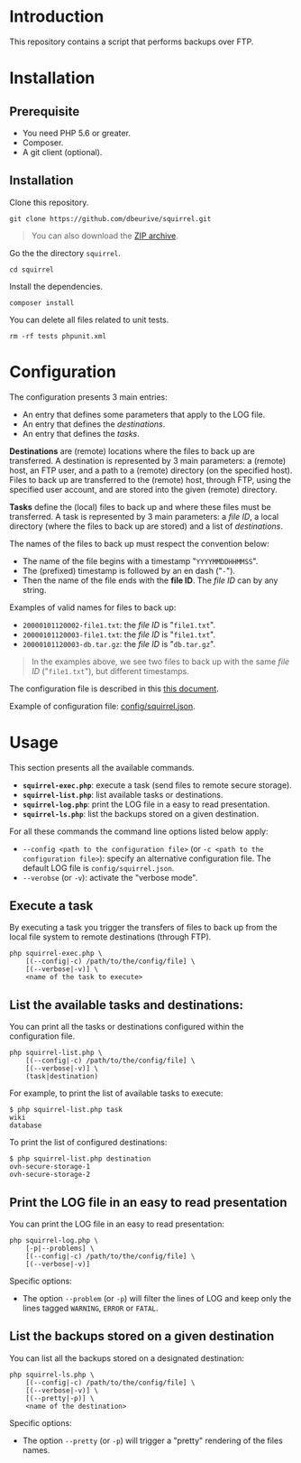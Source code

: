 # Introduction

This repository contains a script that performs backups over FTP.

# Installation

## Prerequisite

* You need PHP 5.6 or greater.
* Composer.
* A git client (optional).

## Installation

Clone this repository.

    git clone https://github.com/dbeurive/squirrel.git
    
> You can also download the [ZIP archive](https://github.com/dbeurive/squirrel/archive/master.zip).

Go the the directory `squirrel`.

    cd squirrel 

Install the dependencies.

    composer install
    
You can delete all files related to unit tests.

    rm -rf tests phpunit.xml

# Configuration

The configuration presents 3 main entries:

* An entry that defines some parameters that apply to the LOG file.
* An entry that defines the _destinations_.
* An entry that defines the _tasks_.

**Destinations** are (remote) locations where the files to back up are transferred.
A destination is represented by 3 main parameters: a (remote) host, an FTP user, and a path to a (remote) directory (on the specified host).
Files to back up are transferred to the (remote) host, through FTP, using the specified user account, and are stored into
the given (remote) directory.

**Tasks** define the (local) files to back up and where these files must be transferred.
A task is represented by 3 main parameters: a _file ID_, a local directory (where the files to back up are stored)
and a list of _destinations_.

The names of the files to back up must respect the convention below:

* The name of the file begins with a timestamp "`YYYYMMDDHHMMSS`".
* The (prefixed) timestamp is followed by an en dash ("`-`").
* Then the name of the file ends with the **file ID**. The _file ID_ can by any string.

Examples of valid names for files to back up:

* `20000101120002-file1.txt`: the _file ID_ is "`file1.txt`".
* `20000101120003-file1.txt`: the _file ID_ is "`file1.txt`".
* `20000101120003-db.tar.gz`: the _file ID_ is "`db.tar.gz`".

> In the examples above, we see two files to back up with the same _file ID_ ("`file1.txt`"), but different timestamps.

The configuration file is described in this [this document](config/README.md).

Example of configuration file: [config/squirrel.json](config/squirrel.json).

# Usage

This section presents all the available commands.

* **`squirrel-exec.php`**: execute a task (send files to remote secure storage).
* **`squirrel-list.php`**: list available tasks or destinations.
* **`squirrel-log.php`**: print the LOG file in a easy to read presentation.
* **`squirrel-ls.php`**: list the backups stored on a given destination.

For all these commands the command line options listed below apply:

* `--config <path to the configuration file>` (or `-c <path to the configuration file>`): specify an alternative configuration file.
  The default LOG file is `config/squirrel.json`.
* `--verobse` (or `-v`): activate the "verbose mode".

## Execute a task

By executing a task you trigger the transfers of files to back up from the local file system to remote destinations
(through FTP).

    php squirrel-exec.php \
        [(--config|-c) /path/to/the/config/file] \
        [(--verbose|-v)] \
        <name of the task to execute>

## List the available tasks and destinations:
    
You can print all the tasks or destinations configured within the configuration file.
    
    php squirrel-list.php \
        [(--config|-c) /path/to/the/config/file] \
        [(--verbose|-v)] \
        (task|destination)
        
For example, to print the list of available tasks to execute:

    $ php squirrel-list.php task
    wiki
    database
    
To print the list of configured destinations:

    $ php squirrel-list.php destination
    ovh-secure-storage-1
    ovh-secure-storage-2

## Print the LOG file in an easy to read presentation 
    
You can print the LOG file in an easy to read presentation: 
        
    php squirrel-log.php \
        [-p|--problems] \
        [(--config|-c) /path/to/the/config/file] \
        [(--verbose|-v)]

Specific options:
    
* The option `--problem` (or `-p`) will filter the lines of LOG and keep only the lines tagged `WARNING`, `ERROR` or `FATAL`.

## List the backups stored on a given destination

You can list all the backups stored on a designated destination:

    php squirrel-ls.php \
        [(--config|-c) /path/to/the/config/file] \
        [(--verbose|-v)] \
        [(--pretty|-p)] \
        <name of the destination>        

Specific options:
    
* The option `--pretty` (or `-p`) will trigger a "pretty" rendering of the files names.

